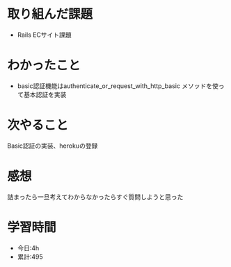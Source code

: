 # 取り組んだ課題
  - Rails ECサイト課題
# わかったこと
*   basic認証機能はauthenticate_or_request_with_http_basic メソッドを使って基本認証を実装
# 次やること
Basic認証の実装、herokuの登録
# 感想
詰まったら一旦考えてわからなかったらすぐ質問しようと思った

# 学習時間
- 今日:4h
- 累計:495